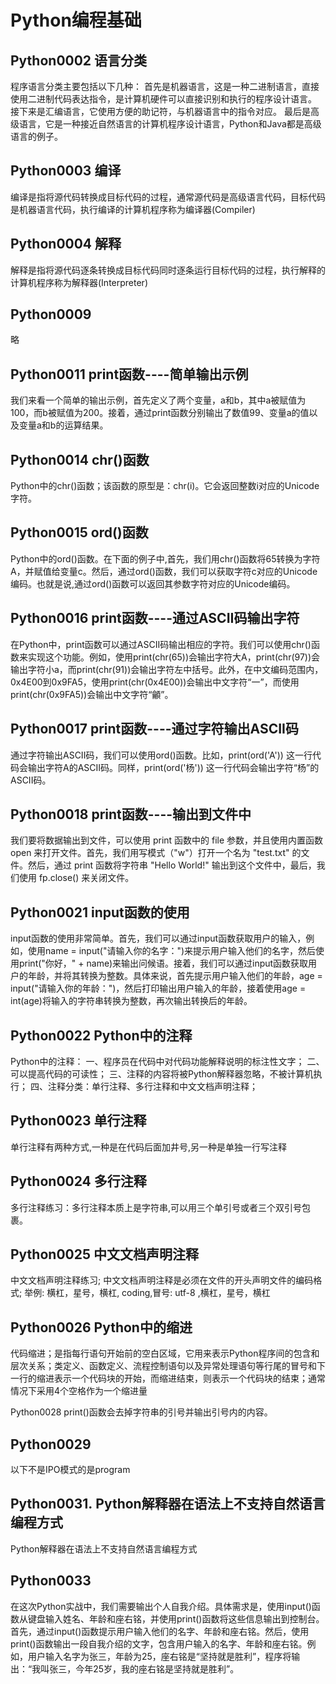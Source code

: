 # Python编程基础

## Python0002 语言分类
程序语言分类主要包括以下几种：
首先是机器语言，这是一种二进制语言，直接使用二进制代码表达指令，是计算机硬件可以直接识别和执行的程序设计语言。
接下来是汇编语言，它使用方便的助记符，与机器语言中的指令对应。
最后是高级语言，它是一种接近自然语言的计算机程序设计语言，Python和Java都是高级语言的例子。

## Python0003 编译
编译是指将源代码转换成目标代码的过程，通常源代码是高级语言代码，目标代码是机器语言代码，执行编译的计算机程序称为编译器(Compiler)

## Python0004 解释
解释是指将源代码逐条转换成目标代码同时逐条运行目标代码的过程，执行解释的计算机程序称为解释器(Interpreter)

## Python0009
略

## Python0011 print函数----简单输出示例
我们来看一个简单的输出示例，首先定义了两个变量，a和b，其中a被赋值为100，而b被赋值为200。接着，通过print函数分别输出了数值99、变量a的值以及变量a和b的运算结果。

## Python0014 chr()函数
Python中的chr()函数；该函数的原型是：chr(i)。它会返回整数i对应的Unicode字符。

## Python0015 ord()函数
Python中的ord()函数。在下面的例子中,首先，我们用chr()函数将65转换为字符A，并赋值给变量c。然后，通过ord()函数，我们可以获取字符c对应的Unicode编码。也就是说,通过ord()函数可以返回其参数字符对应的Unicode编码。

## Python0016 print函数----通过ASCII码输出字符
在Python中，print函数可以通过ASCII码输出相应的字符。我们可以使用chr()函数来实现这个功能。例如，使用print(chr(65))会输出字符大A，print(chr(97))会输出字符小a，而print(chr(91))会输出字符左中括号。此外，在中文编码范围内，0x4E00到0x9FA5，使用print(chr(0x4E00))会输出中文字符“一”，而使用print(chr(0x9FA5))会输出中文字符“龥”。

## Python0017 print函数----通过字符输出ASCII码
通过字符输出ASCII码，我们可以使用ord()函数。比如，print(ord('A')) 这一行代码会输出字符A的ASCII码。同样，print(ord('杨')) 这一行代码会输出字符“杨”的ASCII码。

## Python0018 print函数----输出到文件中
我们要将数据输出到文件，可以使用 print 函数中的 file 参数，并且使用内置函数 open 来打开文件。首先，我们用写模式（"w"）打开一个名为 "test.txt" 的文件。然后，通过 print 函数将字符串 "Hello World!" 输出到这个文件中，最后，我们使用 fp.close() 来关闭文件。

## Python0021 input函数的使用
input函数的使用非常简单。首先，我们可以通过input函数获取用户的输入，例如，使用name = input("请输入你的名字：")来提示用户输入他们的名字，然后使用print("你好，" + name)来输出问候语。接着，我们可以通过input函数获取用户的年龄，并将其转换为整数。具体来说，首先提示用户输入他们的年龄，age = input("请输入你的年龄：")，然后打印输出用户输入的年龄，接着使用age = int(age)将输入的字符串转换为整数，再次输出转换后的年龄。

## Python0022 Python中的注释
Python中的注释：
一、程序员在代码中对代码功能解释说明的标注性文字；
二、可以提高代码的可读性；
三、注释的内容将被Python解释器忽略，不被计算机执行；
四、注释分类：单行注释、多行注释和中文文档声明注释；

## Python0023 单行注释
单行注释有两种方式,一种是在代码后面加井号,另一种是单独一行写注释

## Python0024 多行注释
多行注释练习：多行注释本质上是字符串,可以用三个单引号或者三个双引号包裹。

## Python0025 中文文档声明注释

中文文档声明注释练习;
中文文档声明注释是必须在文件的开头声明文件的编码格式;
举例:
横杠，星号，横杠, coding,冒号: utf-8 ,横杠，星号，横杠
## Python0026 Python中的缩进
代码缩进；是指每行语句开始前的空白区域，它用来表示Python程序间的包含和层次关系；类定义、函数定义、流程控制语句以及异常处理语句等行尾的冒号和下一行的缩进表示一个代码块的开始，而缩进结束，则表示一个代码块的结束；通常情况下采用4个空格作为一个缩进量

Python0028
print()函数会去掉字符串的引号并输出引号内的内容。
## Python0029
以下不是IPO模式的是program

## Python0031. Python解释器在语法上不支持自然语言编程方式
Python解释器在语法上不支持自然语言编程方式

## Python0033
在这次Python实战中，我们需要输出个人自我介绍。具体需求是，使用input()函数从键盘输入姓名、年龄和座右铭，并使用print()函数将这些信息输出到控制台。首先，通过input()函数提示用户输入他们的名字、年龄和座右铭。然后，使用print()函数输出一段自我介绍的文字，包含用户输入的名字、年龄和座右铭。例如，用户输入名字为张三，年龄为25，座右铭是“坚持就是胜利”，程序将输出：“我叫张三，今年25岁，我的座右铭是坚持就是胜利”。